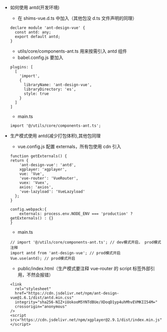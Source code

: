 - 如何使用 antd(开发环境)

  - 在 shims-vue.d.ts 中加入（其他包没 d.ts 文件声明的同理）

  ```
  declare module 'ant-design-vue' {
    const antd: any;
    export default antd;
  }
  ```

  - utils/core/components-ant.ts 用来按需引入 antd 组件
  - babel.config.js 要加入

  ```
  plugins: [
    [
      'import',
      {
        libraryName: 'ant-design-vue',
        libraryDirectory: 'es',
        style: true
      }
    ]
  ]
  ```

  - main.ts

  ```
  import '@/utils/core/components-ant.ts';
  ```

- 生产模式使用 antd(减少打包体积),其他包同理

  - vue.config.js 配置 externals，所有包使用 cdn 引入

  ```
  function getExternals() {
  return {
      'ant-design-vue': 'antd',
      xgplayer: 'xgplayer',
      vue: 'Vue',
      'vue-router': 'VueRouter',
      vuex: 'Vuex',
      axios: 'axios',
      'vue-lazyload': 'VueLazyload'
    };
  }

  config.webpack:{
      externals: process.env.NODE_ENV === 'production' ? getExternals() : {}
  }
  ```

  - main.ts

  ```
  // import '@/utils/core/components-ant.ts'; // dev模式开启， prod模式注释
  import antd from 'ant-design-vue'; // prod模式开启
  Vue.use(antd); // prod模式开启
  ```

  - public/index.html（生产模式要注释 vue-router 的 script 标签外部引用，不然会报错）

  ```
  <link
    rel="stylesheet"
    href="https://cdn.jsdelivr.net/npm/ant-design-vue@1.6.1/dist/antd.min.css"
    integrity="sha256-NIZ+iUokooM5YNTdBUe/XDoqD1yp4uhMhvEVMKII54M="
    crossorigin="anonymous"
  />
  <script src="https://cdn.jsdelivr.net/npm/xgplayer@2.9.1/dist/index.min.js"></script>
  ```
